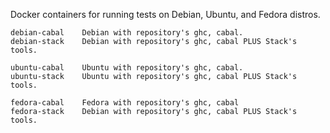 Docker containers for running tests on Debian, Ubuntu, and Fedora
distros.

    debian-cabal    Debian with repository's ghc, cabal.
    debian-stack    Debian with repository's ghc, cabal PLUS Stack's tools.

    ubuntu-cabal    Ubuntu with repository's ghc, cabal.
    ubuntu-stack    Ubuntu with repository's ghc, cabal PLUS Stack's tools.

    fedora-cabal    Fedora with repository's ghc, cabal
    fedora-stack    Debian with repository's ghc, cabal PLUS Stack's tools.
